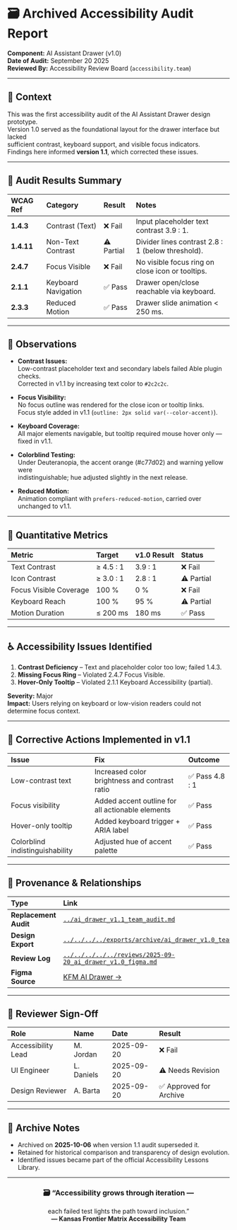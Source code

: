 # 🗃️ Archived Accessibility Audit Report  
**Component:** AI Assistant Drawer (v1.0)  
**Date of Audit:** September 20 2025  
**Reviewed By:** Accessibility Review Board (`accessibility.team`)  

---

## 🎯 Context

This was the first accessibility audit of the AI Assistant Drawer design prototype.  
Version 1.0 served as the foundational layout for the drawer interface but lacked  
sufficient contrast, keyboard support, and visible focus indicators.  
Findings here informed **version 1.1**, which corrected these issues.

---

## 🧩 Audit Results Summary

| WCAG Ref | Category | Result | Notes |
|:--|:--|:--|:--|
| **1.4.3** | Contrast (Text) | ❌ Fail | Input placeholder text contrast 3.9 : 1. |
| **1.4.11** | Non-Text Contrast | ⚠️ Partial | Divider lines contrast 2.8 : 1 (below threshold). |
| **2.4.7** | Focus Visible | ❌ Fail | No visible focus ring on close icon or tooltips. |
| **2.1.1** | Keyboard Navigation | ✅ Pass | Drawer open/close reachable via keyboard. |
| **2.3.3** | Reduced Motion | ✅ Pass | Drawer slide animation < 250 ms. |

---

## 🧠 Observations

- **Contrast Issues:**  
  Low-contrast placeholder text and secondary labels failed Able plugin checks.  
  Corrected in v1.1 by increasing text color to `#2c2c2c`.  

- **Focus Visibility:**  
  No focus outline was rendered for the close icon or tooltip links.  
  Focus style added in v1.1 (`outline: 2px solid var(--color-accent)`).

- **Keyboard Coverage:**  
  All major elements navigable, but tooltip required mouse hover only — fixed in v1.1.  

- **Colorblind Testing:**  
  Under Deuteranopia, the accent orange (#c77d02) and warning yellow were  
  indistinguishable; hue adjusted slightly in the next release.  

- **Reduced Motion:**  
  Animation compliant with `prefers-reduced-motion`, carried over unchanged to v1.1.  

---

## 🧮 Quantitative Metrics

| Metric | Target | v1.0 Result | Status |
|:--|:--|:--|:--|
| Text Contrast | ≥ 4.5 : 1 | 3.9 : 1 | ❌ Fail |
| Icon Contrast | ≥ 3.0 : 1 | 2.8 : 1 | ⚠️ Partial |
| Focus Visible Coverage | 100 % | 0 % | ❌ Fail |
| Keyboard Reach | 100 % | 95 % | ⚠️ Partial |
| Motion Duration | ≤ 200 ms | 180 ms | ✅ Pass |

---

## ♿ Accessibility Issues Identified

1. **Contrast Deficiency** – Text and placeholder color too low; failed 1.4.3.  
2. **Missing Focus Ring** – Violated 2.4.7 Focus Visible.  
3. **Hover-Only Tooltip** – Violated 2.1.1 Keyboard Accessibility (partial).  

**Severity:** Major  
**Impact:** Users relying on keyboard or low-vision readers could not determine focus context.

---

## 🧭 Corrective Actions Implemented in v1.1

| Issue | Fix | Outcome |
|:--|:--|:--|
| Low-contrast text | Increased color brightness and contrast ratio | ✅ Pass 4.8 : 1 |
| Focus visibility | Added accent outline for all actionable elements | ✅ Pass |
| Hover-only tooltip | Added keyboard trigger + ARIA label | ✅ Pass |
| Colorblind indistinguishability | Adjusted hue of accent palette | ✅ Pass |

---

## 🔗 Provenance & Relationships

| Type | Link |
|:--|:--|
| **Replacement Audit** | [`../ai_drawer_v1.1_team_audit.md`](../ai_drawer_v1.1_team_audit.md) |
| **Design Export** | [`../../../../exports/archive/ai_drawer_v1.0_team.pdf`](../../../../exports/archive/ai_drawer_v1.0_team.pdf) |
| **Review Log** | [`../../../../../reviews/2025-09-20_ai_drawer_v1.0_figma.md`](../../../../../reviews/2025-09-20_ai_drawer_v1.0_figma.md) |
| **Figma Source** | [KFM AI Drawer →](https://www.figma.com/file/XYZ67890/KFM-AI-Drawer) |

---

## 🧩 Reviewer Sign-Off

| Role | Name | Date | Result |
|:--|:--|:--|:--|
| Accessibility Lead | M. Jordan | 2025-09-20 | ❌ Fail |
| UI Engineer | L. Daniels | 2025-09-20 | ⚠️ Needs Revision |
| Design Reviewer | A. Barta | 2025-09-20 | ✅ Approved for Archive |

---

## 🧾 Archive Notes

- Archived on **2025-10-06** when version 1.1 audit superseded it.  
- Retained for historical comparison and transparency of design evolution.  
- Identified issues became part of the official Accessibility Lessons Library.

---

<div align="center">

### 🗃️ “Accessibility grows through iteration —  
each failed test lights the path toward inclusion.”  
**— Kansas Frontier Matrix Accessibility Team**

</div>
